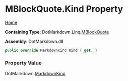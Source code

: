 <a name="_top"></a>

# MBlockQuote\.Kind Property

[Home](../../../../README.md#_top)

**Containing Type**: DotMarkdown\.Linq\.[MBlockQuote](../README.md#_top)

**Assembly**: DotMarkdown\.dll

```csharp
public override MarkdownKind Kind { get; }
```

### Property Value

DotMarkdown\.[MarkdownKind](../../../MarkdownKind/README.md#_top)

